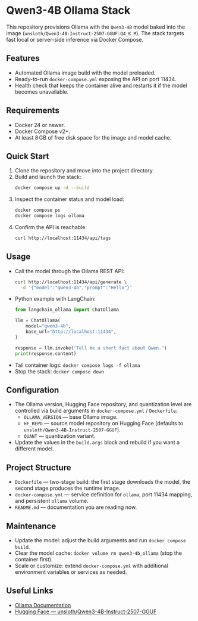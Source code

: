 # Qwen3-4B Ollama Stack

This repository provisions Ollama with the `Qwen3-4B` model baked into the image (`unsloth/Qwen3-4B-Instruct-2507-GGUF:Q4_K_M`). The stack targets fast local or server-side inference via Docker Compose.

## Features
- Automated Ollama image build with the model preloaded.
- Ready-to-run `docker-compose.yml` exposing the API on port 11434.
- Health check that keeps the container alive and restarts it if the model becomes unavailable.

## Requirements
- Docker 24 or newer.
- Docker Compose v2+.
- At least 8 GB of free disk space for the image and model cache.

## Quick Start
1. Clone the repository and move into the project directory.
2. Build and launch the stack:
   ```bash
   docker compose up -d --build
   ```
3. Inspect the container status and model load:
   ```bash
   docker compose ps
   docker compose logs ollama
   ```
4. Confirm the API is reachable:
   ```bash
   curl http://localhost:11434/api/tags
   ```

## Usage
- Call the model through the Ollama REST API:
  ```bash
  curl http://localhost:11434/api/generate \
    -d '{"model":"qwen3-4b","prompt":"Hello"}'
  ```
- Python example with LangChain:
  ```python
  from langchain_ollama import ChatOllama

  llm = ChatOllama(
      model="qwen3-4b",
      base_url="http://localhost:11434",
  )

  response = llm.invoke("Tell me a short fact about Qwen.")
  print(response.content)
  ```
- Tail container logs: `docker compose logs -f ollama`
- Stop the stack: `docker compose down`

## Configuration
- The Ollama version, Hugging Face repository, and quantization level are controlled via build arguments in `docker-compose.yml` / `Dockerfile`:
  - `OLLAMA_VERSION` — base Ollama image.
  - `HF_REPO` — source model repository on Hugging Face (defaults to `unsloth/Qwen3-4B-Instruct-2507-GGUF`).
  - `QUANT` — quantization variant.
- Update the values in the `build.args` block and rebuild if you want a different model.

## Project Structure
- `Dockerfile` — two-stage build: the first stage downloads the model, the second stage produces the runtime image.
- `docker-compose.yml` — service definition for `ollama`, port 11434 mapping, and persistent `ollama` volume.
- `README.md` — documentation you are reading now.

## Maintenance
- Update the model: adjust the build arguments and run `docker compose build`.
- Clear the model cache: `docker volume rm qwen3-4b_ollama` (stop the container first).
- Scale or customize: extend `docker-compose.yml` with additional environment variables or services as needed.

## Useful Links
- [Ollama Documentation](https://github.com/ollama/ollama)
- [Hugging Face — unsloth/Qwen3-4B-Instruct-2507-GGUF](https://huggingface.co/unsloth/Qwen3-4B-Instruct-2507-GGUF)
